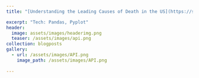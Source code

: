 ```yaml
---
title: "[Understanding the Leading Causes of Death in the US](https://sandra-nguemto.github.io/blogposts/lcd.html)"

excerpt: "Tech: Pandas, Pyplot"
header:
  image: assets/images/headerimg.png 
  teaser: /assets/images/api.png
collection: blogposts
gallery:
  - url: /assets/images/API.png
    image_path: /assets/images/API.png
   
---
```




